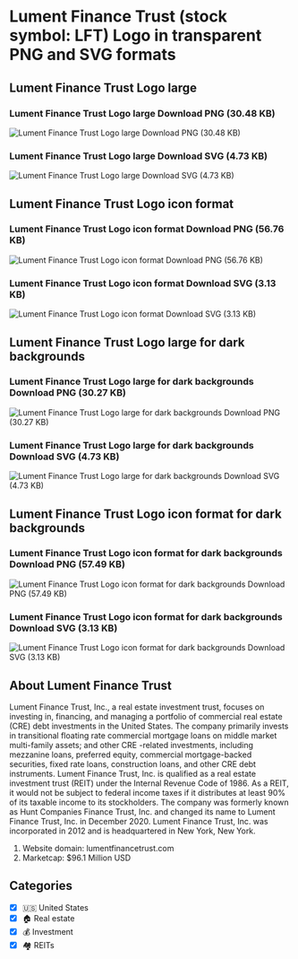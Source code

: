 # Lument Finance Trust (stock symbol: LFT) Logo in transparent PNG and SVG formats

## Lument Finance Trust Logo large

### Lument Finance Trust Logo large Download PNG (30.48 KB)

![Lument Finance Trust Logo large Download PNG (30.48 KB)](/img/orig/LFT_BIG-39920180.png)

### Lument Finance Trust Logo large Download SVG (4.73 KB)

![Lument Finance Trust Logo large Download SVG (4.73 KB)](/img/orig/LFT_BIG-498485a6.svg)

## Lument Finance Trust Logo icon format

### Lument Finance Trust Logo icon format Download PNG (56.76 KB)

![Lument Finance Trust Logo icon format Download PNG (56.76 KB)](/img/orig/LFT-60b9869f.png)

### Lument Finance Trust Logo icon format Download SVG (3.13 KB)

![Lument Finance Trust Logo icon format Download SVG (3.13 KB)](/img/orig/LFT-759efcf7.svg)

## Lument Finance Trust Logo large for dark backgrounds

### Lument Finance Trust Logo large for dark backgrounds Download PNG (30.27 KB)

![Lument Finance Trust Logo large for dark backgrounds Download PNG (30.27 KB)](/img/orig/LFT_BIG.D-1e55642e.png)

### Lument Finance Trust Logo large for dark backgrounds Download SVG (4.73 KB)

![Lument Finance Trust Logo large for dark backgrounds Download SVG (4.73 KB)](/img/orig/LFT_BIG.D-fcb6fdb5.svg)

## Lument Finance Trust Logo icon format for dark backgrounds

### Lument Finance Trust Logo icon format for dark backgrounds Download PNG (57.49 KB)

![Lument Finance Trust Logo icon format for dark backgrounds Download PNG (57.49 KB)](/img/orig/LFT.D-3c720662.png)

### Lument Finance Trust Logo icon format for dark backgrounds Download SVG (3.13 KB)

![Lument Finance Trust Logo icon format for dark backgrounds Download SVG (3.13 KB)](/img/orig/LFT.D-4d4cacbd.svg)

## About Lument Finance Trust

Lument Finance Trust, Inc., a real estate investment trust, focuses on investing in, financing, and managing a portfolio of commercial real estate (CRE) debt investments in the United States. The company primarily invests in transitional floating rate commercial mortgage loans on middle market multi-family assets; and other CRE -related investments, including mezzanine loans, preferred equity, commercial mortgage-backed securities, fixed rate loans, construction loans, and other CRE debt instruments. Lument Finance Trust, Inc. is qualified as a real estate investment trust (REIT) under the Internal Revenue Code of 1986. As a REIT, it would not be subject to federal income taxes if it distributes at least 90% of its taxable income to its stockholders. The company was formerly known as Hunt Companies Finance Trust, Inc. and changed its name to Lument Finance Trust, Inc. in December 2020. Lument Finance Trust, Inc. was incorporated in 2012 and is headquartered in New York, New York.

1. Website domain: lumentfinancetrust.com
2. Marketcap: $96.1 Million USD


## Categories
- [x] 🇺🇸 United States
- [x] 🏠 Real estate
- [x] 💰 Investment
- [x] 🏘️ REITs
